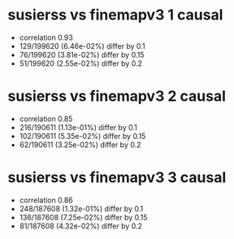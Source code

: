 # susierss vs finemapv3  1 causal

- correlation 0.93
- 129/199620 (6.46e-02%) differ by 0.1
- 76/199620 (3.81e-02%) differ by 0.15
- 51/199620 (2.55e-02%) differ by 0.2


# susierss vs finemapv3  2 causal

- correlation 0.85
- 216/190611 (1.13e-01%) differ by 0.1
- 102/190611 (5.35e-02%) differ by 0.15
- 62/190611 (3.25e-02%) differ by 0.2


# susierss vs finemapv3  3 causal

- correlation 0.86
- 248/187608 (1.32e-01%) differ by 0.1
- 136/187608 (7.25e-02%) differ by 0.15
- 81/187608 (4.32e-02%) differ by 0.2


